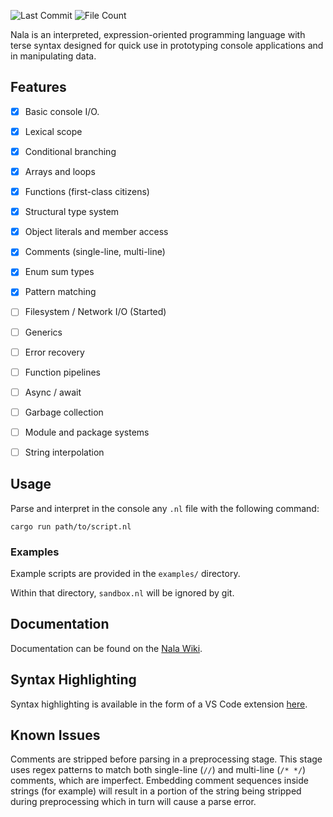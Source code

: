 ![Last Commit](https://img.shields.io/github/last-commit/ntwiles/nala)
![File Count](https://img.shields.io/github/directory-file-count/ntwiles/nala)

Nala is an interpreted, expression-oriented programming language with terse syntax designed for quick use in prototyping console applications and in manipulating data.

## Features

- [x] Basic console I/O.
- [x] Lexical scope
- [x] Conditional branching
- [x] Arrays and loops
- [x] Functions (first-class citizens)
- [x] Structural type system
- [x] Object literals and member access
- [x] Comments (single-line, multi-line)
- [x] Enum sum types
- [x] Pattern matching
- [ ] Filesystem / Network I/O (Started)
- [ ] Generics

- [ ] Error recovery
- [ ] Function pipelines
- [ ] Async / await
- [ ] Garbage collection
- [ ] Module and package systems
- [ ] String interpolation

## Usage

Parse and interpret in the console any `.nl` file with the following command:

```
cargo run path/to/script.nl
```

### Examples

Example scripts are provided in the `examples/` directory. 

Within that directory, `sandbox.nl` will be ignored by git.

## Documentation

Documentation can be found on the [Nala Wiki](https://github.com/ntwiles/nala-rust/wiki).

## Syntax Highlighting

Syntax highlighting is available in the form of a VS Code extension [here](https://github.com/ntwiles/nala-vscode-extension).

## Known Issues

Comments are stripped before parsing in a preprocessing stage. This stage uses regex patterns to match both 
single-line (`//`) and multi-line (`/* */`) comments, which are imperfect. Embedding comment sequences inside 
strings (for example) will result in a portion of the string being stripped during preprocessing which in turn 
will cause a parse error.
